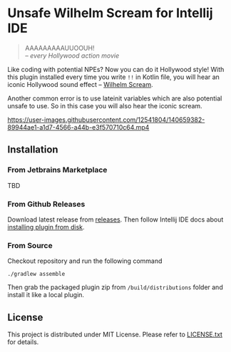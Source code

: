 # Unsafe Wilhelm Scream for Intellij IDE

> AAAAAAAAAUUOOUH!
> <br> _– every Hollywood action movie_

Like coding with potential NPEs? Now you can do it Hollywood style!
With this plugin installed every time you write `!!` in Kotlin file, 
you will hear an iconic Hollywood sound effect – [Wilhelm Scream](https://en.wikipedia.org/wiki/Wilhelm_scream).

Another common error is to use lateinit variables which are also potential unsafe to use.
So in this case you will also hear the iconic scream.

https://user-images.githubusercontent.com/12541804/140659382-89944ae1-a1d7-4566-a44b-e3f570710c64.mp4


## Installation

### From Jetbrains Marketplace

TBD

### From Github Releases

Download latest release from [releases](https://github.com/Mishkun/unsafe-wilhelm-scream/releases).
Then follow Intellij IDE docs about [installing plugin from disk](https://www.jetbrains.com/help/idea/managing-plugins.html#install_plugin_from_disk).

### From Source

Checkout repository and run the following command
```shell
./gradlew assemble
```
Then grab the packaged plugin zip from `/build/distributions` folder 
and install it like a local plugin.

## License

This project is distributed under MIT License. Please refer to [LICENSE.txt](LICENSE.txt) for details.

